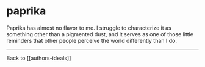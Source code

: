 # paprika

Paprika has almost no flavor to me.  I struggle to characterize it as something other than a pigmented dust, and it serves as one of those little reminders that other people perceive the world differently than I do.

---
Back to [[authors-ideals]]